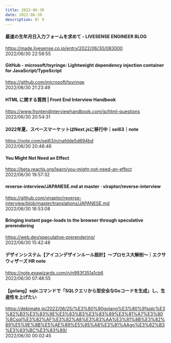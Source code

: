```yaml
---
title: 2022-06-30
date: 2022-06-30
description: B! 9
---
```


#### 最速の生年月日入力フォームを求めて - LIVESENSE ENGINEER BLOG
https://made.livesense.co.jp/entry/2022/06/30/083000<br>
2022/06/30 22:58:55<br>


#### GitHub - microsoft/tsyringe: Lightweight dependency injection container for JavaScript/TypeScript
https://github.com/microsoft/tsyringe<br>
2022/06/30 21:23:49<br>


#### HTML に関する質問 | Front End Interview Handbook
https://www.frontendinterviewhandbook.com/jp/html-questions<br>
2022/06/30 20:54:31<br>


#### 2022年夏、スペースマーケットはNext.jsに移行中｜sei63｜note
https://note.com/sei63/n/nafdde5d694bd<br>
2022/06/30 20:46:46<br>


#### You Might Not Need an Effect
https://beta.reactjs.org/learn/you-might-not-need-an-effect<br>
2022/06/30 19:57:32<br>


#### reverse-interview/JAPANESE.md at master · viraptor/reverse-interview
https://github.com/viraptor/reverse-interview/blob/master/translations/JAPANESE.md<br>
2022/06/30 16:53:08<br>


#### Bringing instant page-loads to the browser through speculative prerendering
https://web.dev/speculative-prerendering/<br>
2022/06/30 15:42:48<br>


#### デザインシステム【アイコンデザインルール設計】〜プロセス大解剖〜｜エクサウィザーズ HR note
https://note.exawizards.com/n/n993f351a1cb6<br>
2022/06/30 07:48:55<br>


#### 【golang】sqlcコマンドで「SQLクエリから型安全なGoコードを生成」し、生産性を上げたい
https://debimate.jp/2022/06/25/%E3%80%90golang%E3%80%91sqlc%E3%82%B3%E3%83%9E%E3%83%B3%E3%83%89%E3%81%A7%E3%80%8Csql%E3%82%AF%E3%82%A8%E3%83%AA%E3%81%8B%E3%82%89%E5%9E%8B%E5%AE%89%E5%85%A8%E3%81%AAgo%E3%82%B3%E3%83%BC%E3%83%89/<br>
2022/06/30 00:02:45<br>


